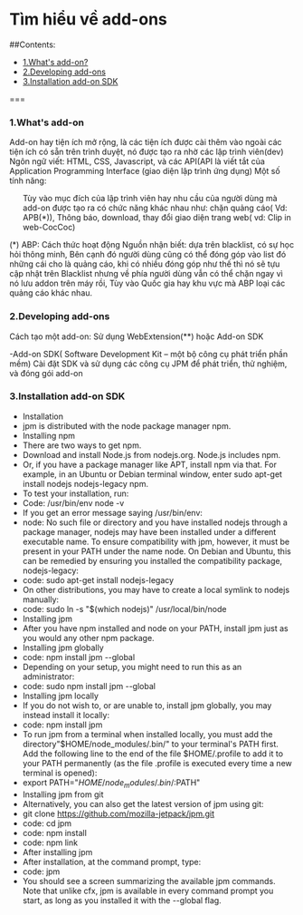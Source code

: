 <a name="top"></a>
# Tìm hiểu về add-ons

##Contents:
- [1.What's add-on?](#concept)
- [2.Developing add-ons](#develop)
- [3.Installation add-on SDK](#install)

===
### 1.What's add-on
<a name="concept"></a>
    Add-on hay tiện ích mở rộng, là các tiện ích được cài thêm vào ngoài các tiện ích có sẵn trên trình duyệt, nó được tạo ra nhờ các lập trình viên(dev) 
	Ngôn ngữ viết: HTML, CSS, Javascript, và các API(API là viết tắt của Application Programming Interface (giao diện lập trình ứng dụng)
	Một số tính năng:
<ul> 
   Tùy vào mục đích của lập trình viên hay nhu cầu của người dùng mà add-on được tạo ra có chức năng khác nhau như: chặn quảng cáo( Vd: APB(*)), Thông báo, download, thay đổi giao diện trang web( vd: Clip in web-CocCoc)
</ul>
(*) ABP: Cách thức hoạt động
	Nguồn nhận biết: dựa trên blacklist, có sự học hỏi thông minh, Bên cạnh đó người dùng cũng có thể đóng góp vào list đó những cái cho là quảng cáo, khi có nhiều đóng góp như thế thì nó sẽ tựu cập nhật trên Blacklist nhưng về phía người dùng vẫn có thể chặn ngay vì nó lưu addon trên máy rồi, Tùy vào Quốc gia hay khu vực mà ABP loại các quảng cáo khác nhau.

<a name="develop"></a>
### 2.Developing add-ons
 Cách tạo một add-on: Sử dụng WebExtension(**) hoặc Add-on SDK

-Add-on SDK( Software Development Kit – một bộ công cụ phát triển phần mềm) 
Cài đặt SDK và sử dụng các công cụ JPM để phát triển, thử nghiệm, và đóng gói add-on

### 3.Installation add-on SDK
- Installation
- jpm is distributed with the node package manager npm.
- Installing npm
- There are two ways to get npm.
- Download and install Node.js from nodejs.org. Node.js includes npm.
- Or, if you have a package manager like APT, install npm via that. For example, in an Ubuntu or Debian terminal window, enter sudo apt-get install nodejs nodejs-legacy npm.
- To test your installation, run:
- Code: /usr/bin/env node -v
- If you get an error message saying  /usr/bin/env: 
- node: No such file or directory and you have installed nodejs through a package manager, nodejs may have been installed under a different executable name. To ensure compatibility with jpm, however, it must be present in your PATH under the name node. On Debian and Ubuntu, this can be remedied by ensuring you installed the compatibility package, nodejs-legacy:
- code: sudo apt-get install nodejs-legacy
- On other distributions, you may have to create a local symlink to nodejs manually:
- code: sudo ln -s "$(which nodejs)" /usr/local/bin/node
- Installing jpm
- After you have npm installed and node on your PATH, install jpm just as you would any other npm package.
- Installing jpm globally
- code: npm install jpm --global
- Depending on your setup, you might need to run this as an administrator: 
- code: sudo npm install jpm --global
- Installing jpm locally
- If you do not wish to, or are unable to, install jpm globally, you may instead install it locally:
- code: npm install jpm
- To run jpm from a terminal when installed locally, you must add the directory"$HOME/node_modules/.bin/" to your terminal's PATH first. Add the following line to the end of the file $HOME/.profile to add it to your PATH permanently (as the file .profile is executed every time a new terminal is opened):
- export PATH="$HOME/node_modules/.bin/:$PATH"
- Installing jpm from git
- Alternatively, you can also get the latest version of jpm using git:
- git clone https://github.com/mozilla-jetpack/jpm.git
- code: cd jpm
- code: npm install
- code: npm link
- After installing jpm
- After installation, at the command prompt, type:
- code: jpm
- You should see a screen summarizing the available jpm commands. Note that unlike cfx, jpm is available in every command prompt you start, as long as you installed it with the --global flag.

